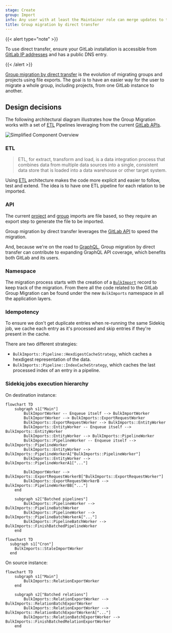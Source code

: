 ```yaml
---
stage: Create
group: Import
info: Any user with at least the Maintainer role can merge updates to this content. For details, see https://docs.gitlab.com/development/development_processes/#development-guidelines-review.
title: Group migration by direct transfer
---
```


{{< alert type="note" >}}

To use direct transfer, ensure your GitLab installation is accessible from
[GitLab IP addresses](../user/gitlab_com/_index.md#ip-range) and has a public DNS entry.

{{< /alert >}}

[Group migration by direct transfer](../user/group/import/_index.md) is the
evolution of migrating groups and projects using file exports. The goal is to have an easier way for the user to migrate a whole group,
including projects, from one GitLab instance to another.

## Design decisions

The following architectural diagram illustrates how the Group Migration
works with a set of [ETL](#etl) Pipelines leveraging from the current [GitLab APIs](#api).

![Simplified Component Overview](img/bulk_imports_overview_v13_7.png)

### ETL

<!-- Direct quote from the IBM URL link -->

> ETL, for extract, transform and load, is a data integration process that
> combines data from multiple data sources into a single, consistent data store
> that is loaded into a data warehouse or other target system.

Using [ETL](https://www.ibm.com/think/topics/etl) architecture makes the code more explicit and easier to follow, test and extend. The
idea is to have one ETL pipeline for each relation to be imported.

### API

The current [project](../user/project/settings/import_export.md#migrate-projects-by-uploading-an-export-file) and
[group](../user/project/settings/import_export.md#migrate-groups-by-uploading-an-export-file-deprecated) imports are file based, so
they require an export step to generate the file to be imported.

Group migration by direct transfer leverages the [GitLab API](../api/rest/_index.md) to speed the migration.

And, because we're on the road to [GraphQL](../api/graphql/_index.md),
Group migration by direct transfer can contribute to expanding GraphQL API coverage, which benefits both GitLab
and its users.

### Namespace

The migration process starts with the creation of a [`BulkImport`](https://gitlab.com/gitlab-org/gitlab/-/blob/master/app/models/bulk_import.rb)
record to keep track of the migration. From there all the code related to the
GitLab Group Migration can be found under the new `BulkImports` namespace in all the application layers.

### Idempotency

To ensure we don't get duplicate entries when re-running the same Sidekiq job, we cache each entry as it's processed and skip entries if they're present in the cache.

There are two different strategies:

- `BulkImports::Pipeline::HexdigestCacheStrategy`, which caches a hexdigest representation of the data.
- `BulkImports::Pipeline::IndexCacheStrategy`, which caches the last processed index of an entry in a pipeline.

### Sidekiq jobs execution hierarchy

On destination instance:

```mermaid
flowchart TD
    subgraph s1["Main"]
        BulkImportWorker -- Enqueue itself --> BulkImportWorker
        BulkImportWorker --> BulkImports::ExportRequestWorker
        BulkImports::ExportRequestWorker --> BulkImports::EntityWorker
        BulkImports::EntityWorker -- Enqueue itself --> BulkImports::EntityWorker
        BulkImports::EntityWorker --> BulkImports::PipelineWorker
        BulkImports::PipelineWorker -- Enqueue itself --> BulkImports::PipelineWorker
        BulkImports::EntityWorker --> BulkImports::PipelineWorkerA["BulkImports::PipelineWorker"]
        BulkImports::EntityWorker --> BulkImports::PipelineWorkerA1["..."]

        BulkImportWorker --> BulkImports::ExportRequestWorkerB["BulkImports::ExportRequestWorker"]
        BulkImports::ExportRequestWorkerB --> BulkImports::PipelineWorkerBB["..."]
    end

    subgraph s2["Batched pipelines"]
        BulkImports::PipelineWorker --> BulkImports::PipelineBatchWorker
        BulkImports::PipelineWorker --> BulkImports::PipelineBatchWorkerA["..."]
        BulkImports::PipelineBatchWorker --> BulkImports::FinishBatchedPipelineWorker
    end
```

```mermaid
flowchart TD
  subgraph s1["Cron"]
    BulkImports::StaleImportWorker
  end
```

On source instance:

```mermaid
flowchart TD
    subgraph s1["Main"]
        BulkImports::RelationExportWorker
    end

    subgraph s2["Batched relations"]
        BulkImports::RelationExportWorker --> BulkImports::RelationBatchExportWorker
        BulkImports::RelationExportWorker --> BulkImports::RelationBatchExportWorkerA["..."]
        BulkImports::RelationBatchExportWorker --> BulkImports::FinishBatchedRelationExportWorker
    end
```
